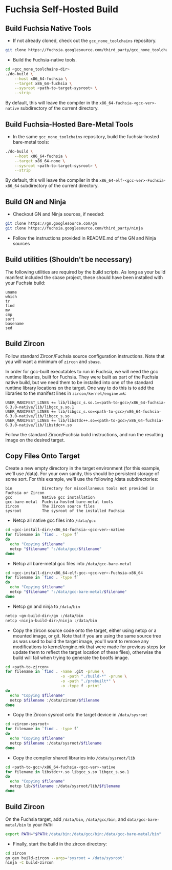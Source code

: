 # Fuchsia Self-Hosted Build
## Build Fuchsia Native Tools
* If not already cloned, check out the `gcc_none_toolchains` repository.

```bash
git clone https://fuchsia.googlesource.com/third_party/gcc_none_toolchains
```

* Build the Fuchsia-native tools.

```bash
cd <gcc_none_toolchains-dir>
./do-build \
	--host x86_64-fuchsia \
	--target x86_64-fuchsia \
	--sysroot <path-to-target-sysroot> \
	--strip
```

By default, this will leave the compiler in the
`x86_64-fuchsia-<gcc-ver>-native` subdirectory of the current directory.

## Build Fuchsia-Hosted Bare-Metal Tools
* In the same `gcc_none_toolchains` repository, build the fuchsia-hosted
bare-metal tools:

```bash
./do-build \
	--host x86_64-fuchsia \
	--target x86_64-none \
	--sysroot <path-to-target-sysroot> \
	--strip
```

By default, this will leave the compiler in the
`x86_64-elf-<gcc-ver>-Fuchsia-x86_64` subdirectory of the current directory.

## Build GN and Ninja
* Checkout GN and Ninja sources, if needed:

```bash
git clone https://gn.googlesource.com/gn
git clone https://fuchsia.googlesource.com/third_party/ninja
```

* Follow the instructions provided in README.md of the GN and Ninja sources

## Build utilities (Shouldn't be necessary)
The following utilities are required by the build scripts. As long as your
build manifest included the sbase project, these should have been installed
with your Fuchsia build:

```
uname
which
tr
find
mv
cmp
sort
basename
sed
```

## Build Zircon
Follow standard Zircon/Fuchsia source configuration instructions. Note that
you will want a minimum of `zircon` and `sbase`.

In order for gcc-built executables to run in Fuchsia, we will need the gcc
runtime libraries, built for Fuchsia. They were built as part of the Fuchsia
native build, but we need them to be installed into one of the standard runtime
library locations on the target. One way to do this is to add the libraries to
the manifest lines in `zircon/kernel/engine.mk`:

```
USER_MANIFEST_LINES += lib/libgcc_s.so.1=<path-to-gcc>/x86_64-fuchsia-6.3.0-native/lib/libgcc_s.so.1
USER_MANIFEST_LINES += lib/libgcc_s.so=<path-to-gcc>/x86_64-fuchsia-6.3.0-native/lib/libgcc_s.so
USER_MANIFEST_LINES += lib/libstdc++.so=<path-to-gcc>/x86_64-fuchsia-6.3.0-native/lib/libstdc++.so
```

Follow the standard Zircon/Fuchsia build instructions, and run the resulting
image on the desired target.

## Copy Files Onto Target
Create a new empty directory in the target environment (for this example, we'll
use /data). For your own sanity, this should be persistent storage of some
sort. For this example, we'll use the following /data subdirectories:

```
bin             Directory for miscellaneous tools not provided in Fuchsia or Zircon
gcc             Native gcc installation
gcc-bare-metal  Fuchsia-hosted bare-metal tools
zircon          The Zircon source files
sysroot         The sysroot of the installed Fuchsia
```

* Netcp all native gcc files into `/data/gcc`

```bash
cd <gcc-install-dir>/x86_64-fuchsia-<gcc-ver>-native
for filename in `find . -type f`
do
  echo "Copying $filename"
  netcp "$filename" ":/data/gcc/$filename"
done

```
* Netcp all bare-metal gcc files into `/data/gcc-bare-metal`

```bash
cd <gcc-install-dir>/x86_64-elf-gcc-<gcc-ver>-Fuchsia-x86_64
for filename in `find . -type f`
do
  echo "Copying $filename"
  netcp "$filename" ":/data/gcc-bare-metal/$filename"
done

```

* Netcp gn and ninja to `/data/bin`

```bash
netcp <gn-build-dir>/gn :/data/bin
netcp <ninja-build-dir>/ninja :/data/bin
```

* Copy the zircon source code onto the target, either using netcp or a mounted
image, or git. Note that if you are using the same source tree as was used to
build the target image, you'll want to remove any modifications to
kernel/engine.mk that were made for previous steps (or update them to reflect
the target location of these files), otherwise the build will fail when trying
to generate the bootfs image.

```bash
cd <path-to-zircon>
for filename in `find . -name .git -prune \
                        -o -path "./build-*" -prune \
                        -o -path "./prebuilt*" \
                        -o -type f -print`
do
  echo "Copying $filename"
  netcp $filename :/data/zircon/$filename
done
```

* Copy the Zircon sysroot onto the target device in `/data/sysroot`

```bash
cd <zircon-sysroot>
for filename in `find . -type f`
do
  echo "Copying $filename"
  netcp $filename :/data/sysroot/$filename
done
```

* Copy the compiler shared libraries into `/data/sysroot/lib`

```bash
cd <path-to-gcc>/x86_64-fuchsia-<gcc-ver>-native
for filename in libstdc++.so libgcc_s.so libgcc_s.so.1
do
  echo "Copying $filename"
  netcp lib/$filename :/data/sysroot/lib/$filename
done
```

## Build Zircon
On the Fuchsia target, add `/data/bin`, `/data/gcc/bin`, and `data/gcc-bare-metal/bin` to your `PATH`

```bash
export PATH="$PATH:/data/bin:/data/gcc/bin:/data/gcc-bare-metal/bin"
```

* Finally, start the build in the zircon directory:

```bash
cd zircon
gn gen build-zircon --args='sysroot = /data/sysroot'
ninja -C build-zircon
```
